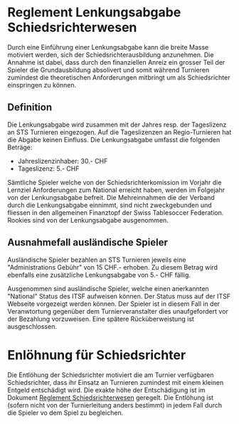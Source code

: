 # Reglement Lenkungsabgabe Schiedsrichterwesen
Durch eine Einführung einer Lenkungsabgabe kann die breite Masse motiviert werden, sich der Schiedsrichterausbildung anzunehmen. Die Annahme ist dabei, dass durch den finanziellen Anreiz ein grosser Teil der Spieler die Grundausbildung absolivert und somit während Turnieren zumindest die theoretischen Anforderungen mitbringt um als Schiedsrichter einspringen zu können.

## Definition
Die Lenkungsabgabe wird zusammen mit der Jahres resp. der Tageslizenz an STS Turnieren eingezogen. Auf die Tageslizenzen an Regio-Turnieren hat die Abgabe keinen Einfluss. Die Lenkungsabgabe umfasst die folgenden Beträge:

- Jahreslizenzinhaber: 30.- CHF
- Tageslizenz: 5.- CHF

Sämtliche Spieler welche von der Schiedsrichterkomission im Vorjahr die Lernziel Anforderungen zum National erreicht haben, werden im Folgejahr von der Lenkungsabgabe befreit. 
Die Mehreinnahmen die der Verband durch die Lenkungsabgabe einnimmt, sind nicht zweckgebunden und fliessen in den allgemeinen Finanztopf der Swiss Tablesoccer Federation.
Rookies sind von der Lenkungsabgabe ausgenommen.

## Ausnahmefall ausländische Spieler
Ausländische Spieler bezahlen an STS Turnieren jeweils eine "Administrations Gebühr" von 15 CHF.- erhoben. Zu diesem Betrag wird ebenfalls eine zusätzliche Lenkungsabgabe von 5.- CHF fällig.

Ausgenommen sind ausländische Spieler, welche einen anerkannten "National" Status des ITSF aufweisen können. Der Status muss auf der ITSF Webseite vorgezeigt werden können. Der Spieler ist in diesem Fall in der Veranwtortung gegenüber dem Turnierveranstalter dies unaufgefordert vor der Bezahlung vorzuweisen. Eine spätere Rücküberweistung ist ausgeschlossen.

# Enlöhnung für Schiedsrichter
Die Entlöhung der Schiedsrichter motiviert die am Turnier verfügbaren Schiedsrichter, dass ihr Einsatz an Turnieren zumindest mit einem kleinen Entgeld entschädigt wird. Die exakte höhe der Entschädigung ist im Dokument [Reglement Schiedsrichterwesen](https://github.com/sschoeb/sport/blob/main/referee-regulation.md) geregelt.
Die Entlöhung ist (sofern nicht von der Turnierleitung anders bestimmt) in jedem Fall durch die Spieler vo dem Spiel zu begleichen.
